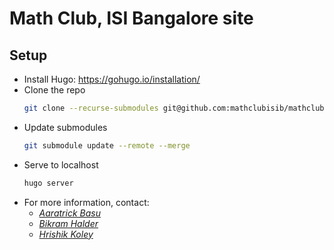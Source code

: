 # Math Club, ISI Bangalore site

## Setup

- Install Hugo: https://gohugo.io/installation/
- Clone the repo
  ```bash
  git clone --recurse-submodules git@github.com:mathclubisib/mathclubisib.github.io
  ```
- Update submodules
  ```bash
  git submodule update --remote --merge
  ```
- Serve to localhost
  ```bash
  hugo server
  ```
- For more information, contact:
  - [_Aaratrick Basu_](aaratrick.r2ab@gmail.com)
  - [_Bikram Halder_](bikram0x@outlook.com)
  - [_Hrishik Koley_](hrishik.math@outlook.com)
